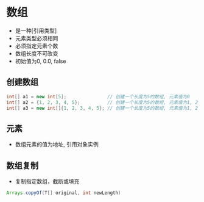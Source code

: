 # 数组

- 是一种[引用类型]
- 元素类型必须相同
- 必须指定元素个数
- 数组长度不可改变
- 初始值为0, 0.0, false

## 创建数组

```java
int[] a1 = new int[5];               // 创建一个长度为5的数组, 元素值为0
int[] a2 = {1, 2, 3, 4, 5};          // 创建一个长度为5的数组, 元素值为1, 2, 3, 4, 5
int[] a3 = new int[]{1, 2, 3, 4, 5}; // 创建一个长度为5的数组, 元素值为1, 2, 3, 4, 5
```

## 元素

- 数组元素的值为地址, 引用对象实例

## 数组复制

- 复制指定数组，截断或填充

```java
Arrays.copyOf(T[] original, int newLength)
```
